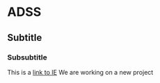 # ADSS
## Subtitle
### Subsubtitle
This is a [link to IE](https://ie.edu)
We are working on a new project

